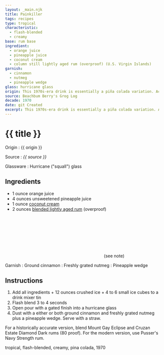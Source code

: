 ```yaml
---
layout: _main.njk
title: Painkiller
tags: recipes
type: tropical
characteristic:
  - flash-blended
  - creamy
base: rum base
ingredient:
  - orange juice
  - pineapple juice
  - coconut cream
  - column still lightly aged rum (overproof) (U.S. Virgin Islands)
garnish:
  - cinnamon
  - nutmeg
  - pineapple wedge
glass: hurricane glass
origin: This 1970s-era drink is essentially a piña colada variation. According to Jeff Berry, it was invented in 1971 by George and Marie Myrick, owners of the Soggy Dollar Bar in the U.S. Virgin Islands. Other sources claim it was invented by subsequent Soggy Dollar owner Daphne Henderson later in the decade. Originally made with a blend of Mount Gay and Cruzan Dark rums, it was later trademarked and reformulated by the distiller of Pusser’s Navy Strength rum, a brand that did not exist until a decade after the drink’s invention.
source: Beachbum Berry's Grog Log
decade: 1970
date: git Created
excerpt: This 1970s-era drink is essentially a piña colada variation. According to Jeff Berry, it was invented in 1971 by George and Marie Myrick, owners of the Soggy Dollar Bar in the U.S. Virgin Islands. Other sources claim it was invented by subsequent Soggy Dollar owner Daphne Henderson later in the decade.
---
```


<!-- markdownlint-disable MD025 -->
# {{ title }}
<!-- markdownlint-enable MD025 -->

Origin
  : {{ origin }}

Source
  : <cite><span data-pagefind-filter="Source">{{ source }}</span></cite>

Glassware
  : Hurricane ("squall") glass

## Ingredients

- 1 ounce orange juice
- 4 ounces unsweetened pineapple juice
- 1 ounce [coconut cream](/mixes/coconut-cream)
- 2 ounces [blended lightly aged rum](/rums/04-rum-blended-lightly-aged/) (overproof)<icon-l space="1em" class="bigger" label="(2)"><span class="with-icon"><svg class="icon"><use href="/assets/images/icons/circle-2.svg#circle-2"></use></svg></span></icon-l><span class="after-icon"></span>(see note)

Garnish
  : Ground cinnamon
  : Freshly grated nutmeg
  : Pineapple wedge

## Instructions

1. Add all ingredients + 12 ounces crushed ice + 4 to 6 small ice cubes to a drink mixer tin
2. Flash blend 3 to 4 seconds
3. Open pour with a gated finish into a hurricane glass
4. Dust with a either or both ground cinnamon and freshly grated nutmeg plus a pineapple wedge. Serve with a straw.

<tiki-callout type="note">

  For a historically accurate version, blend Mount Gay Eclipse and Cruzan Estate Diamond Dark rums (80 proof). For the modern version, use Pusser's Navy Strength rum.

</tiki-callout>

<div
  class="sr-only"
  data-cat[0]="Drink"
  data-type[0]="Tropical"
  data-char[0]="Flash-blended"
  data-char[1]="Creamy"
  data-base[0]="Rum/Cane spirits"
  data-glassware[0]="Hurricane glass",
  data-glassware[1]="Squall glass",
  data-ingredient[0]="Orange juice"
  data-ingredient[1]="Pineapple juice, unsweetened"
  data-ingredient[2]="Coconut cream"
  data-ingredient[3]="Column still lightly aged rum"
  data-ingredient[4]="Column still lightly aged rum (overproof) (U.S. Virgin Islands)"
  data-pantry[0]="Cinnamon, ground"
  data-pantry[1]="Nutmeg, grated"
  data-pantry[2]="Pineapple wedge"
  data-origin[0]="Soggy Dollar Bar, U.S. Virgin Islands"
  data-origin[1]="George & Marie Myrick"
  data-origin[2]="Daphne Henderson"
  data-decade[0]="1970"
  data-pagefind-filter="
    Category[data-cat[0]],
    Type[data-type[0]],
    Characteristic[data-char[0]],
    Base[data-base[0]],
    Glassware[data-glassware[0]],
    Glassware[data-glassware[1]],
    Ingredient[data-ingredient[0]],
    Ingredient[data-ingredient[1]],
    Ingredient[data-ingredient[2]],
    Ingredient[data-ingredient[3]],
    Ingredient[data-ingredient[4]],
    Pantry[data-pantry[0]],
    Pantry[data-pantry[1]],
    Pantry[data-pantry[2]],
    Juice[data-ingredient[0]],
    Juice[data-ingredient[1]],
    Batter[data-ingredient[2]],
    Liquor[data-ingredient[3]],
    Liquor[data-ingredient[4]],
    Garnish[data-pantry[0]],
    Garnish[data-pantry[1]],
    Garnish[data-pantry[2]],
    Origin[data-origin[0]],
    Origin[data-origin[1]],
    Origin[data-origin[2]],
    Decade[data-decade[0]]
  "
>
</div>

<div class="keywords" aria-hidden>tropical, flash-blended, creamy, pina colada, 1970</div>
